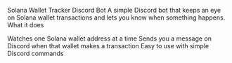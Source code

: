 Solana Wallet Tracker Discord Bot
A simple Discord bot that keeps an eye on Solana wallet transactions and lets you know when something happens.
What it does

Watches one Solana wallet address at a time
Sends you a message on Discord when that wallet makes a transaction
Easy to use with simple Discord commands
